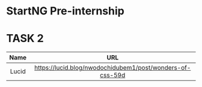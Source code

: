 # StartNG Pre-internship

# TASK 2 

| Name |  URL|
|:------:|:----------------:|                
|Lucid   | https://lucid.blog/nwodochidubem1/post/wonders-of-css-59d      |
